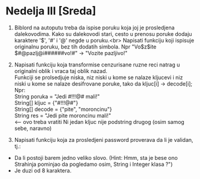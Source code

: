 # Nedelja III [Sreda]


1. Biblord na autoputu treba da ispise poruku koja joj je prosledjena dalekovodima. Kako su dalekovodi stari, cesto u prenosu poruke dodaju karaktere '$', '#' i '@' negde u poruku.<br>
  Napisati funkciju koji ispisuje originalnu poruku, bez tih dodatih simbola. Npr "Vo$z$ite $#@pazlj@i######vo!#" -> "Vozite pazljivo!"<br>
  
2. Napisati funkciju koja transformise cenzurisane ruzne reci natrag u originalni oblik i vraca taj oblik nazad.<br>
   Funkciji se prolsedjuje niska, niz niski u kome se nalaze kljucevi i niz niski u kome se nalaze desifrovane poruke, tako da kljuc[i] -> decode[i];<br>
   Npr:<br>
   String poruka = "Jedi #$%^ !@#$!!!@# mali!"<br>
   String[] kljuc = {"#$%^", "!@#$!!!@#"}<br>
   String[] decode = {"pite", "moroncinu"}<br>
   String res = "Jedi pite moroncinu mali!"<br>  <-- ovo treba vratiti
  Ni jedan kljuc nije podstring drugog (osim samog sebe, naravno)

3. Napisati funkciju koja za prosledjeni password proverava da li je validan, tj.:<br>
  - Da li postoji barem jedno veliko slovo. (Hint: Hmm, sta je bese ono Strahinja pominjao da pogledamo osim, String i Integer klasa ?")
  - Je duzi od 8 karaktera.
  
